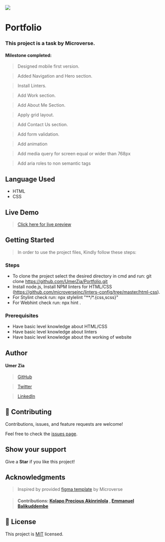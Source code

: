 ![](https://img.shields.io/badge/Microverse-blueviolet)

# Portfolio

### This project is a task by Microverse.

#### Milestone completed: 

> Designed mobile first version.

> Added Navigation and Hero section.

> Install Linters.

> Add Work section.

> Add About Me Section.

> Apply grid layout.

> Add Contact Us section.

> Add form validation.

> Add animation

> Add media query for screen equal or wider than 768px

> Add aria roles to non semantic tags

## Language Used

- HTML
- CSS

## Live Demo
> [Click here for live preview](https://umerzia.github.io/Portfolio/)

## Getting Started

> In order to use the project files, Kindly follow these steps:

### Steps

- To clone the project select the desired directory in cmd and run: git clone https://github.com/UmerZia/Portfolio.git
- Install node.js, Install NPM linters for HTML/CSS (https://github.com/microverseinc/linters-config/tree/master/html-css).
- For Stylint check run: npx stylelint "**/*.{css,scss}"
- For Webhint check run: npx hint .

### Prerequisites

- Have basic level knowledge about HTML/CSS
- Have basic level knowledge about linters
- Have basic level knowledge about the working of website

## Author

#### Umer Zia

> [GitHub](https://github.com/UmerZia)

> [Twitter](https://twitter.com/InfinusDesign)

> [LinkedIn](https://linkedin.com/in/umer-zia-30906a183/)

## 🤝 Contributing

Contributions, issues, and feature requests are welcome!

Feel free to check the [issues page](../../issues/).

## Show your support

Give a **Star** if you like this project!

## Acknowledgments

> Inspired by provided [figma template](https://www.figma.com/file/l7SqJ3ZfkAKih9sFxvWSR4/Microverse-Student-Project-1?node-id=34%3A1278) by Microverse

> #### Contributions: [Kolapo Precious Akinrinlola](https://github.com/LIBERCOSOFT) , [Emmanuel Balikuddembe](https://github.com/Balikuddembe)

## 📝 License

This project is [MIT](./MIT.md) licensed.